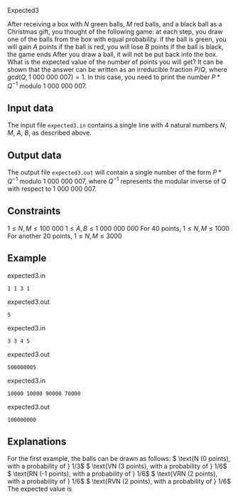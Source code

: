 Expected3

After receiving a box with $N$ green balls, $M$ red balls, and a black ball as a Christmas gift, you thought of the following game: at each step, you draw one of the balls from the box with equal probability.
if the ball is green, you will gain $A$ points
if the ball is red, you will lose $B$ points
if the ball is black, the game ends
After you draw a ball, it will not be put back into the box.
What is the expected value of the number of points you will get?
It can be shown that the answer can be written as an irreducible fraction $P/Q$, where $gcd(Q, 1\ 000\ 000\ 007) = 1$. In this case, you need to print the number $P * Q^{-1}$ modulo $1\ 000\ 000\ 007$.

## Input data

The input file `expected3.in` contains a single line with 4 natural numbers $N$, $M$, $A$, $B$, as described above.

## Output data

The output file `expected3.out` will contain a single number of the form $P * Q^{-1}$ modulo $1\ 000\ 000\ 007$, where $Q^{-1}$ represents the modular inverse of $Q$ with respect to $1\ 000\ 000\ 007$.

## Constraints

$1 \leq N, M \leq 100\ 000$
$1 \leq A, B \leq 1\ 000\ 000\ 000$
For 40 points,
$1 \leq N, M \leq 1000$
For another 20 points,
$1 \leq N, M \leq 3000$

## Example

expected3.in
```
1 1 3 1
```

expected3.out
```
5
```

expected3.in
```
3 3 4 5
```

expected3.out
```
500000005
```

expected3.in
```
10000 10000 90000 70000
```

expected3.out
```
100000000
```

## Explanations

For the first example, the balls can be drawn as follows:
$ \text{N (0 points), with a probability of } 1/3$
$ \text{VN (3 points), with a probability of } 1/6$
$ \text{RN (-1 points), with a probability of } 1/6$
$ \text{VRN (2 points), with a probability of } 1/6$
$ \text{RVN (2 points), with a probability of } 1/6$
The expected value is